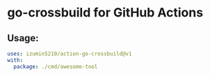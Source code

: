 # go-crossbuild for GitHub Actions

## Usage:

```yaml
uses: izumin5210/action-go-crossbuild@v1
with:
  package: ./cmd/awesome-tool
```

